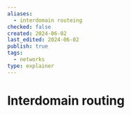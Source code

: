 ```yaml
---
aliases:
  - interdomain routeing
checked: false
created: 2024-06-02
last_edited: 2024-06-02
publish: true
tags:
  - networks
type: explainer
---
```

# Interdomain routing


